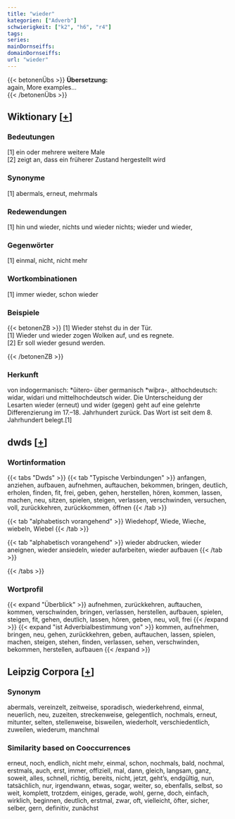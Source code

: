 ```yaml
---
title: "wieder"
kategorien: ["Adverb"]
schwierigkeit: ["k2", "h6", "r4"]
tags:
series:
mainDornseiffs:
domainDornseiffs:
url: "wieder"
---
```


{{< betonenÜbs >}}
**Übersetzung:**  
again, More examples...  
{{< /betonenÜbs >}}

## Wiktionary [[+](https://de.wiktionary.org/wiki/wieder)]

### Bedeutungen
[1] ein oder mehrere weitere Male  
[2] zeigt an, dass ein früherer Zustand hergestellt wird  

### Synonyme
[1] abermals, erneut, mehrmals  

### Redewendungen
[1] hin und wieder, nichts und wieder nichts; wieder und wieder,  

### Gegenwörter
[1] einmal, nicht, nicht mehr  

### Wortkombinationen
[1] immer wieder, schon wieder  

### Beispiele
{{< betonenZB >}}
[1] Wieder stehst du in der Tür.  
[1] Wieder und wieder zogen Wolken auf, und es regnete.  
[2] Er soll wieder gesund werden.  

{{< /betonenZB >}}
### Herkunft
von  indogermanisch: *ŭitero- über germanisch *wiþra-, althochdeutsch: widar, widari und mittelhochdeutsch wider. Die Unterscheidung der Lesarten wieder (erneut) und wider (gegen) geht auf eine gelehrte Differenzierung im 17.–18. Jahrhundert zurück. Das Wort ist seit dem 8. Jahrhundert belegt.[1]  



## dwds [[+](https://www.dwds.de/wb/wieder)]

### Wortinformation
{{< tabs "Dwds" >}}
{{< tab "Typische Verbindungen" >}}
anfangen, anziehen, aufbauen, aufnehmen, auftauchen, bekommen, bringen, deutlich, erholen, finden, fit, frei, geben, gehen, herstellen, hören, kommen, lassen, machen, neu, sitzen, spielen, steigen, verlassen, verschwinden, versuchen, voll, zurückkehren, zurückkommen, öffnen
{{< /tab >}}

{{< tab "alphabetisch vorangehend" >}}
Wiedehopf, Wiede, Wieche, wiebeln, Wiebel
{{< /tab >}}

{{< tab "alphabetisch vorangehend" >}}
wieder abdrucken, wieder aneignen, wieder ansiedeln, wieder aufarbeiten, wieder aufbauen
{{< /tab >}}

{{< /tabs >}}

### Wortprofil
{{< expand "Überblick" >}} aufnehmen, zurückkehren, auftauchen, kommen, verschwinden, bringen, verlassen, herstellen, aufbauen, spielen, steigen, fit, gehen, deutlich, lassen, hören, geben, neu, voll, frei {{< /expand >}}
{{< expand "ist Adverbialbestimmung von" >}} kommen, aufnehmen, bringen, neu, gehen, zurückkehren, geben, auftauchen, lassen, spielen, machen, steigen, stehen, finden, verlassen, sehen, verschwinden, bekommen, herstellen, aufbauen {{< /expand >}}

## Leipzig Corpora [[+](https://corpora.uni-leipzig.de/en/res?word=wieder&corpusId=deu_newscrawl-public_2018)]


### Synonym
abermals, vereinzelt, zeitweise, sporadisch, wiederkehrend, einmal, neuerlich, neu, zuzeiten, streckenweise, gelegentlich, nochmals, erneut, mitunter, selten, stellenweise, bisweilen, wiederholt, verschiedentlich, zuweilen, wiederum, manchmal


### Similarity based on Cooccurrences
erneut, noch, endlich, nicht mehr, einmal, schon, nochmals, bald, nochmal, erstmals, auch, erst, immer, offiziell, mal, dann, gleich, langsam, ganz, soweit, alles, schnell, richtig, bereits, nicht, jetzt, geht’s, endgültig, nun, tatsächlich, nur, irgendwann, etwas, sogar, weiter, so, ebenfalls, selbst, so weit, komplett, trotzdem, einiges, gerade, wohl, gerne, doch, einfach, wirklich, beginnen, deutlich, erstmal, zwar, oft, vielleicht, öfter, sicher, selber, gern, definitiv, zunächst

